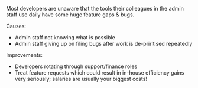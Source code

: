 
Most developers are unaware that the tools their colleagues in the admin staff use daily have some huge feature gaps & bugs.

Causes:
 * Admin staff not knowing what is possible
 * Admin staff giving up on filing bugs after work is de-priritised repeatedly

Improvements:
 * Developers rotating through support/finance roles
 * Treat feature requests which could result in in-house efficiency gains very seriously; salaries are usually your biggest costs!
